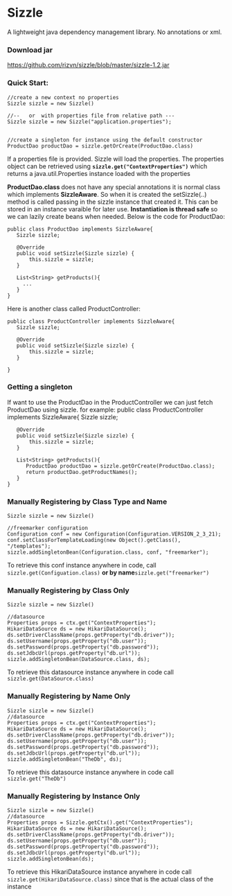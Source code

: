 Sizzle
======

A lightweight java dependency management library. No annotations or xml.

### Download jar
https://github.com/rizvn/sizzle/blob/master/sizzle-1.2.jar

### Quick Start:

    //create a new context no properties
    Sizzle sizzle = new Sizzle()

    //--   or  with properties file from relative path ---
    Sizzle sizzle = new Sizzle("application.properties");


    //create a singleton for instance using the default constructor
    ProductDao productDao = sizzle.getOrCreate(ProductDao.class)
    
If a properties file is provided. Sizzle will load the properties. The properties object can be retrieved using <code><b>sizzle.get("ContextProperties")</b></code> which returns a java.util.Properties instance loaded with the properties

<strong>ProductDao.class </strong> does not have any special annotations it is normal class which implements <b>SizzleAware</b>. So when it is created the setSizzle(..) method is called passing in the sizzle instance that created it. This can be stored in an instance varaible for later use.  <b>Instantiation is thread safe </b> so we can lazily create beans when needed.  Below is the code for ProductDao:

    public class ProductDao implements SizzleAware{
       Sizzle sizzle;
  
       @Override
       public void setSizzle(Sizzle sizzle) {
           this.sizzle = sizzle;
       }
  
       List<String> getProducts(){
         ...
       }
    }
    
Here is another class called ProductController:

    public class ProductController implements SizzleAware{
       Sizzle sizzle;
  
       @Override
       public void setSizzle(Sizzle sizzle) {
           this.sizzle = sizzle;
       }
        
    }


### Getting a singleton
If want to use the ProductDao in the ProductController we can just fetch ProductDao using sizzle. for example:
    public class ProductController implements SizzleAware{
       Sizzle sizzle;
  
       @Override
       public void setSizzle(Sizzle sizzle) {
           this.sizzle = sizzle;
       }
  
       List<String> getProducts(){
          ProductDao productDao = sizzle.getOrCreate(ProductDao.class);
          return productDao.getProductNames();
       }
    }

### Manually Registering by Class Type and Name
    Sizzle sizzle = new Sizzle()
    
    //freemarker configuration
    Configuration conf = new Configuration(Configuration.VERSION_2_3_21);
    conf.setClassForTemplateLoading(new Object().getClass(), "/templates");
    sizzle.addSingletonBean(Configuration.class, conf, "freemarker");

To retrieve this conf instance anywhere in code, call
 <code> sizzle.get(Configuation.class)</code> <b>or by name</b><code>sizzle.get("freemarker") </code>


### Manually Registering by Class Only
    Sizzle sizzle = new Sizzle()
    
    //datasource
    Properties props = ctx.get("ContextProperties");
    HikariDataSource ds = new HikariDataSource();
    ds.setDriverClassName(props.getProperty("db.driver"));
    ds.setUsername(props.getProperty("db.user"));
    ds.setPassword(props.getProperty("db.password"));
    ds.setJdbcUrl(props.getProperty("db.url"));
    sizzle.addSingletonBean(DataSource.class, ds);

To retrieve this datasource instance anywhere in code call
 <code>sizzle.get(DataSource.class)</code>

### Manually Registering by Name Only
    Sizzle sizzle = new Sizzle() 
    //datasource
    Properties props = ctx.get("ContextProperties");
    HikariDataSource ds = new HikariDataSource();
    ds.setDriverClassName(props.getProperty("db.driver"));
    ds.setUsername(props.getProperty("db.user"));
    ds.setPassword(props.getProperty("db.password"));
    ds.setJdbcUrl(props.getProperty("db.url"));
    sizzle.addSingletonBean("TheDb", ds);

To retrieve this datasource instance anywhere in code call
 <code> sizzle.get("TheDb")</code>

### Manually Registering by Instance Only
    Sizzle sizzle = new Sizzle() 
    //datasource
    Properties props = Sizzle.getCtx().get("ContextProperties");
    HikariDataSource ds = new HikariDataSource();
    ds.setDriverClassName(props.getProperty("db.driver"));
    ds.setUsername(props.getProperty("db.user"));
    ds.setPassword(props.getProperty("db.password"));
    ds.setJdbcUrl(props.getProperty("db.url"));
    sizzle.addSingletonBean(ds);

To retrieve this HikariDataSource instance anywhere in code call
 <code>sizzle.get(HikariDataSource.class)</code> since that is the actual class of the instance

